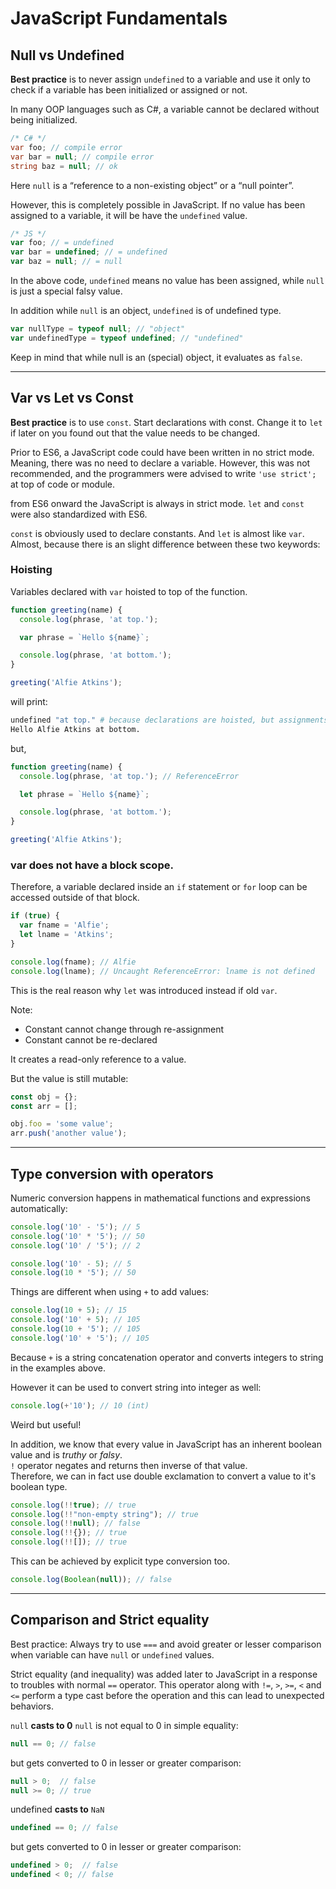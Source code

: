 # JavaScript Fundamentals

## Null vs Undefined
**Best practice** is to never assign ```undefined``` to a variable and use it only to check if a variable has been initialized or assigned or not.

In many OOP languages such as C#, a variable cannot be declared without being initialized.

```csharp
/* C# */
var foo; // compile error
var bar = null; // compile error
string baz = null; // ok
```

Here ```null``` is a “reference to a non-existing object” or a “null pointer”.

However, this is completely possible in JavaScript. If no value has been assigned to a variable, it will be have the ```undefined``` value.

```js
/* JS */
var foo; // = undefined
var bar = undefined; // = undefined
var baz = null; // = null
```

In the above code, ```undefined``` means no value has been assigned, while ```null``` is just a special falsy value.

In addition while ```null``` is an object, ```undefined``` is of undefined type.

```js
var nullType = typeof null; // "object"
var undefinedType = typeof undefined; // "undefined"
```

Keep in mind that while null is an (special) object, it evaluates as ```false```.

---

## Var vs Let vs Const

**Best practice** is to use ```const```. Start declarations with const. Change it to ```let``` if later on you found out that the value needs to be changed.

Prior to ES6, a JavaScript code could have been written in no strict mode. Meaning, there was no need to declare a variable. However, this was not recommended, and the programmers were advised to write ```'use strict';``` at top of code or module.

from ES6 onward the JavaScript is always in strict mode. ```let``` and ```const``` were also standardized with ES6.

```const``` is obviously used to declare constants. And ```let``` is almost like ```var```. Almost, because there is an slight difference between these two keywords:

### Hoisting

Variables declared with ```var``` hoisted to top of the function.

```js
function greeting(name) {
  console.log(phrase, 'at top.');

  var phrase = `Hello ${name}`;

  console.log(phrase, 'at bottom.');
}

greeting('Alfie Atkins');
```

will print:

```bash
undefined "at top." # because declarations are hoisted, but assignments are not.
Hello Alfie Atkins at bottom.
```

but,

```js
function greeting(name) {
  console.log(phrase, 'at top.'); // ReferenceError

  let phrase = `Hello ${name}`;

  console.log(phrase, 'at bottom.');
}

greeting('Alfie Atkins');
```

### var does not have a block scope.

Therefore, a variable declared inside an ```if``` statement or ```for``` loop can be accessed outside of that block.

```js
if (true) {
  var fname = 'Alfie';
  let lname = 'Atkins';
}

console.log(fname); // Alfie
console.log(lname); // Uncaught ReferenceError: lname is not defined
```

This is the real reason why ```let``` was introduced instead if old ```var```.

Note:

* Constant cannot change through re-assignment
* Constant cannot be re-declared

It creates a read-only reference to a value.

But the value is still mutable:

```js
const obj = {};
const arr = [];

obj.foo = 'some value';
arr.push('another value');
```

---

## Type conversion with operators

Numeric conversion happens in mathematical functions and expressions automatically:

```js
console.log('10' - '5'); // 5
console.log('10' * '5'); // 50
console.log('10' / '5'); // 2

console.log('10' - 5); // 5
console.log(10 * '5'); // 50
```

Things are different when using ```+``` to add values:

```js
console.log(10 + 5); // 15
console.log('10' + 5); // 105
console.log(10 + '5'); // 105
console.log('10' + '5'); // 105
```

Because ```+``` is a string concatenation operator and converts integers to string in the examples above.

However it can be used to convert string into integer as well:

```js
console.log(+'10'); // 10 (int)
```

Weird but useful!

In addition, we know that every value in JavaScript has an inherent boolean value and is _truthy_ or _falsy_. <br />
```!``` operator negates and returns then inverse of that value. <br />
Therefore, we can in fact use double exclamation to convert a value to it's boolean type.

```js
console.log(!!true); // true
console.log(!!"non-empty string"); // true
console.log(!!null); // false
console.log(!!{}); // true
console.log(!![]); // true
```

This can be achieved by explicit type conversion too.

```js
console.log(Boolean(null)); // false
```

---

## Comparison and Strict equality

Best practice: Always try to use ```===``` and avoid greater or lesser comparison when variable can have ```null``` or ```undefined``` values.

Strict equality (and inequality) was added later to JavaScript in a response to troubles with normal ```==``` operator. This operator along with ```!=```, ```>```, ```>=```, ```<``` and ```<=``` perform a type cast before the operation and this can lead to unexpected behaviors.

```null``` **casts to 0** ```null``` is not equal to 0 in simple equality:

```js
null == 0; // false
```

but gets converted to 0 in lesser or greater comparison:

```js
null > 0;  // false
null >= 0; // true
```

undefined **casts to** ```NaN```

```js
undefined == 0; // false
```

but gets converted to 0 in lesser or greater comparison:

```js
undefined > 0;  // false
undefined < 0; // false
```
